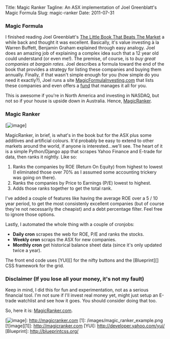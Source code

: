 Title: Magic Ranker
Tagline: An ASX implementation of Joel Greenblatt's Magic Formula
Slug: magic-ranker
Date: 2011-07-31

### Magic Formula

I finished reading Joel Greenblatt's [The Little Book That Beats The
Market](http://www.amazon.com/Little-Book-That-Beats-Market/dp/0471733067) a while back and thought it was excellent. Basically, it's
value investing à la Warren Buffett, Benjamin Graham explained through
easy analogy. Joel does an amazing job of explaining a complex idea such
that a 12 year old could understand (or even me!). The premise, of
course, is to *buy great companies at bargain rates*. Joel describes a
formula toward the end of the book that provides a strategy for listing
these companies and buying them annually. Finally, if that wasn't simple
enough for you (how simple do you need it exactly?), Joel runs a site
[MagicFormulaInvesting.com](MagicFormulaInvesting.com) that lists these companies and even offers
a [fund](http://http//www.formulainvesting.com/) that manages it all for you.

This is awesome if you're in North America and investing in NASDAQ, but
not so if your house is upside down in Australia. Hence, [MagicRanker][].

### Magic Ranker

[![image][]]  

MagicRanker, in brief, is what's in the book but for the ASX plus some
additives and artificial colours. It'd probably be easy to extend to
other markets around the world, if anyone is interested...we'll see. The
heart of it is a simple Python/Django app that scrapes Yahoo Finance and
E-trade for data, then ranks it nightly. Like so:

1.  Ranks the companies by ROE (Return On Equity) from highest to lowest
    (I eliminated those over 70% as I assumed some accounting trickery
    was going on there).
2.  Ranks the companies by Price to Earnings (P/E) lowest to highest.
3.  Adds those ranks together to get the total rank.

I've added a couple of features like having the average ROE over a 5 /
10 year period, to get the most consistenly excellent companies (but of
course they're not necessarily the cheapist) and a debt percentage
filter. Feel free to ignore those options.

Lastly, I automated the whole thing with a couple of cronjobs:

-   **Daily cron** scrapes the web for ROE, P/E and ranks the stocks.  
-   **Weekly cron** scraps the ASX for new companies.
-   **Monthly cron** get historical balance sheet data (since it's only
    updated twice a year).

The front end code uses [YUI][] for the nifty buttons and the
[Blueprint][] CSS framework for the grid.

### Disclaimer (If you lose all your money, it's not my fault)

Keep in mind, I did this for fun and experimentation, not as a serious
financial tool. I'm not sure if I'll invest real money yet, might just
setup an E-trade watchlist and see how it goes. You should consider
doing that too.

So, here it is: [MagicRanker.com](http://MagicRanker.com).

  [MagicRanker]: http://www.magicranker.com
  [image]: /images/magic_ranker_home.png
  [![image][]]: http://magicranker.com
  [1]: /images/magic_ranker_example.png
  [![image][1]]: http://magicranker.com
  [YUI]: http://developer.yahoo.com/yui/
  [Blueprint]: http://blueprintcss.org/
